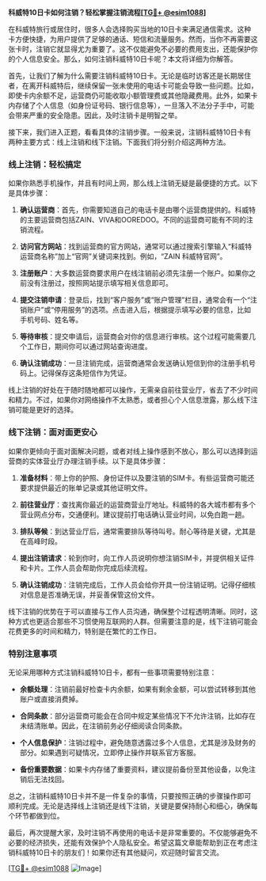 **科威特10日卡如何注销？轻松掌握注销流程[[TG💪+ @esim1088](https://t.me/s/esim1088)]**

在科威特旅行或居住时，很多人会选择购买当地的10日卡来满足通信需求。这种卡方便快捷，为用户提供了足够的通话、短信和流量服务。然而，当你不再需要这张卡时，注销它就显得尤为重要了。这不仅能避免不必要的费用支出，还能保护你的个人信息安全。那么，如何注销科威特10日卡呢？本文将详细为你解答。

首先，让我们了解为什么需要注销科威特10日卡。无论是临时访客还是长期居住者，在离开科威特后，继续保留一张未使用的电话卡可能会导致一些问题。比如，即使卡内余额不足，运营商仍可能收取小额管理费或其他隐藏费用。此外，如果卡内存储了个人信息（如身份证号码、银行信息等），一旦落入不法分子手中，可能会带来严重的安全隐患。因此，及时注销卡是明智之举。

接下来，我们进入正题，看看具体的注销步骤。一般来说，注销科威特10日卡有两种主要方式：线上注销和线下注销。下面我们将分别介绍这两种方法。

### 线上注销：轻松搞定

如果你熟悉手机操作，并且有时间上网，那么线上注销无疑是最便捷的方式。以下是具体步骤：

1. **确认运营商**：首先，你需要知道自己的电话卡是由哪个运营商提供的。科威特的主要运营商包括ZAIN、VIVA和OOREDOO。不同的运营商可能有不同的注销流程。

2. **访问官方网站**：找到运营商的官方网站，通常可以通过搜索引擎输入“科威特运营商名称”加上“官网”关键词来找到。例如，“ZAIN 科威特官网”。

3. **注册账户**：大多数运营商要求用户在线注销前必须先注册一个账户。如果你之前没有注册过，按照网站提示填写相关信息即可。

4. **提交注销申请**：登录后，找到“客户服务”或“账户管理”栏目，通常会有一个“注销账户”或“停用服务”的选项。点击进入后，根据提示填写必要的信息，比如手机号码、姓名等。

5. **等待审核**：提交申请后，运营商会对你的信息进行审核。这个过程可能需要几个工作日，期间你可以通过网站查询进度。

6. **确认注销成功**：一旦注销完成，运营商通常会发送确认短信到你的注册手机号码上。记得保存这条短信作为凭证。

线上注销的好处在于随时随地都可以操作，无需亲自前往营业厅，省去了不少时间和精力。不过，如果你对网络操作不太熟悉，或者担心个人信息泄露，那么线下注销可能是更好的选择。

### 线下注销：面对面更安心

如果你更倾向于面对面解决问题，或者对线上操作感到不放心，那么可以选择到运营商的实体营业厅办理注销手续。以下是具体步骤：

1. **准备材料**：带上你的护照、身份证件以及要注销的SIM卡。有些运营商可能还要求提供最近的账单记录或其他证明文件。

2. **前往营业厅**：查找离你最近的运营商营业厅地址。科威特的各大城市都有多个营业网点分布，交通便利。建议提前打电话确认营业时间，以免白跑一趟。

3. **排队等候**：到达营业厅后，通常需要排队等待叫号。耐心等待是关键，尤其是在高峰时段。

4. **提出注销请求**：轮到你时，向工作人员说明你想注销SIM卡，并提供相关证件和卡片。工作人员会帮助你完成后续流程。

5. **确认注销成功**：注销完成后，工作人员会给你开具一份注销证明。记得仔细核对信息是否准确无误，并妥善保管这份文件。

线下注销的优势在于可以直接与工作人员沟通，确保整个过程透明清晰。同时，这种方式也更适合那些不习惯使用互联网的人群。但需要注意的是，线下注销可能会花费更多的时间和精力，特别是在繁忙的工作日。

### 特别注意事项

无论采用哪种方式注销科威特10日卡，都有一些事项需要特别注意：

- **余额处理**：注销前最好检查卡内余额，如果有剩余金额，可以尝试转移到其他账户或直接消费掉。
  
- **合同条款**：部分运营商可能会在合同中规定某些情况下不允许注销，比如存在未结清账单。因此，在注销前务必仔细阅读合同条款。

- **个人信息保护**：注销过程中，避免随意透露过多个人信息，尤其是涉及财务的部分。如果遇到可疑情况，立即停止操作并联系官方客服。

- **备份重要数据**：如果卡内存储了重要资料，建议提前备份至其他设备，以免注销后无法找回。

总之，注销科威特10日卡并不是一件复杂的事情，只要按照正确的步骤操作即可顺利完成。无论是选择线上注销还是线下注销，关键是要保持耐心和细心，确保每个环节都做到位。

最后，再次提醒大家，及时注销不再使用的电话卡是非常重要的。不仅能够避免不必要的经济损失，还能有效保护个人隐私安全。希望这篇文章能帮助到正在考虑注销科威特10日卡的朋友们！如果你还有其他疑问，欢迎随时留言交流。

[[TG💪+ @esim1088](https://t.me/s/esim1088) ![Image](https://i.postimg.cc/4NQfJmqS/Snipaste-2025-05-13-00-14-12.png)]